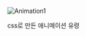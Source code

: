 ![Animation1](https://github.com/jung-chaewon/2024_get_a_job/assets/131144717/dec91e61-4fee-4577-be9d-b7b91464a94d)

css로 만든 애니메이션 유령
